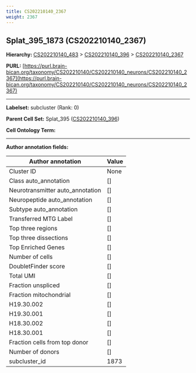 ```yaml
---
title: CS202210140_2367
weight: 2367
---
```

## Splat_395_1873 (CS202210140_2367)
<b>Hierarchy: </b>
[CS202210140_483](../CS202210140_483) >
[CS202210140_396](../CS202210140_396) >
[CS202210140_2367](../CS202210140_2367)

**PURL:** [https://purl.brain-bican.org/taxonomy/CS202210140/CS202210140_neurons/CS202210140_2367](https://purl.brain-bican.org/taxonomy/CS202210140/CS202210140_neurons/CS202210140_2367)

---


**Labelset:** subcluster (Rank: 0)

**Parent Cell Set:** Splat_395 ([CS202210140_396](../CS202210140_396))



**Cell Ontology Term:** 

[MARKER GENES.]: #


---

[TRANSFERRED ANNOTATIONS.]: #


[AUTHOR ANNOTATION FIELDS.]: #


**Author annotation fields:**

| Author annotation | Value |
|-------------------|-------|
|Cluster ID|None|
|Class auto_annotation|[]|
|Neurotransmitter auto_annotation|[]|
|Neuropeptide auto_annotation|[]|
|Subtype auto_annotation|[]|
|Transferred MTG Label|[]|
|Top three regions|[]|
|Top three dissections|[]|
|Top Enriched Genes|[]|
|Number of cells|[]|
|DoubletFinder score|[]|
|Total UMI|[]|
|Fraction unspliced|[]|
|Fraction mitochondrial|[]|
|H19.30.002|[]|
|H19.30.001|[]|
|H18.30.002|[]|
|H18.30.001|[]|
|Fraction cells from top donor|[]|
|Number of donors|[]|
|subcluster_id|1873|
